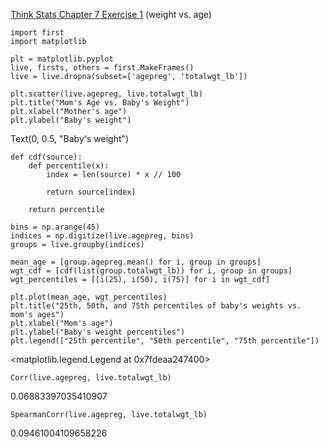[Think Stats Chapter 7 Exercise 1](http://greenteapress.com/thinkstats2/html/thinkstats2008.html#toc70) (weight vs. age)

```{python}
import first
import matplotlib

plt = matplotlib.pyplot
live, firsts, others = first.MakeFrames()
live = live.dropna(subset=['agepreg', 'totalwgt_lb'])
```

```{python}
plt.scatter(live.agepreg, live.totalwgt_lb)
plt.title("Mom's Age vs. Baby's Weight")
plt.xlabel("Mother's age")
plt.ylabel("Baby's weight")
```

Text(0, 0.5, "Baby's weight")

```{python}
def cdf(source):
    def percentile(x):
        index = len(source) * x // 100

        return source[index]

    return percentile

bins = np.arange(45)
indices = np.digitize(live.agepreg, bins)
groups = live.groupby(indices)

mean_age = [group.agepreg.mean() for i, group in groups]
wgt_cdf = [cdf(list(group.totalwgt_lb)) for i, group in groups]
wgt_percentiles = [[i(25), i(50), i(75)] for i in wgt_cdf]

plt.plot(mean_age, wgt_percentiles)
plt.title("25th, 50th, and 75th percentiles of baby's weights vs. mom's ages")
plt.xlabel("Mom's age")
plt.ylabel("Baby's weight percentiles")
plt.legend(["25th percentile", "50th percentile", "75th percentile"])
```

<matplotlib.legend.Legend at 0x7fdeaa247400>

```{python}
Corr(live.agepreg, live.totalwgt_lb)
```

0.06883397035410907

```{python}
SpearmanCorr(live.agepreg, live.totalwgt_lb)
```

0.09461004109658226